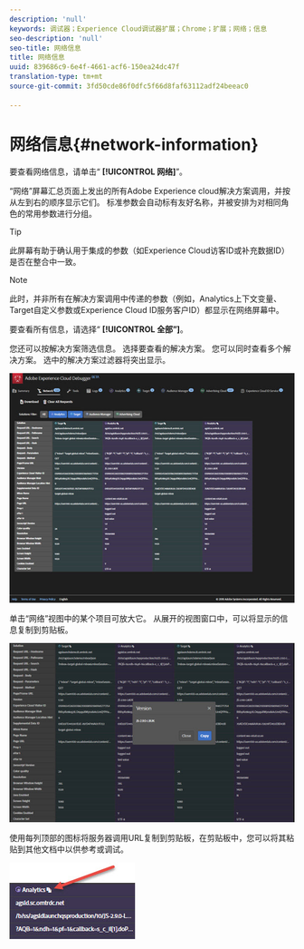 ```yaml
---
description: 'null'
keywords: 调试器；Experience Cloud调试器扩展；Chrome；扩展；网络；信息
seo-description: 'null'
seo-title: 网络信息
title: 网络信息
uuid: 839686c9-6e4f-4661-acf6-150ea24dc47f
translation-type: tm+mt
source-git-commit: 3fd50cde86f0dfc5f66d8faf63112adf24beeac0

---
```



# 网络信息{#network-information}

要查看网络信息，请单击“ **[!UICONTROL 网络]**”。

“网络”屏幕汇总页面上发出的所有Adobe Experience cloud解决方案调用，并按从左到右的顺序显示它们。 标准参数会自动标有友好名称，并被安排为对相同角色的常用参数进行分组。

>[!TIP]
>
>此屏幕有助于确认用于集成的参数（如Experience Cloud访客ID或补充数据ID）是否在整合中一致。

>[!NOTE]
>
>此时，并非所有在解决方案调用中传递的参数（例如，Analytics上下文变量、Target自定义参数或Experience Cloud ID服务客户ID）都显示在网络屏幕中。

要查看所有信息，请选择“ **[!UICONTROL 全部”]**。

您还可以按解决方案筛选信息。 选择要查看的解决方案。 您可以同时查看多个解决方案。 选中的解决方案过滤器将突出显示。

![](assets/network.jpg)

单击“网络”视图中的某个项目可放大它。 从展开的视图窗口中，可以将显示的信息复制到剪贴板。

![](assets/network-jsversion.jpg)

使用每列顶部的图标将服务器调用URL复制到剪贴板，在剪贴板中，您可以将其粘贴到其他文档中以供参考或调试。

![](assets/copy.jpg)

